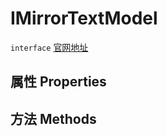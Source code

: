# IMirrorTextModel
`interface` [官网地址](https://microsoft.github.io/monaco-editor/docs.html#interfaces/worker.IMirrorTextModel.html)

## 属性 Properties
## 方法 Methods